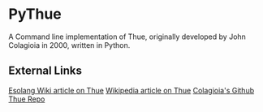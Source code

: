 # PyThue

A Command line implementation of Thue, originally developed by John Colagioia in 2000, written in Python.

## External Links
[Esolang Wiki article on Thue](https://esolangs.org/wiki/Thue)
[Wikipedia article on Thue](https://en.wikipedia.org/wiki/Thue_%28programming_language%29)
[Colagioia's Github Thue Repo](https://github.com/jcolag/Thue)
